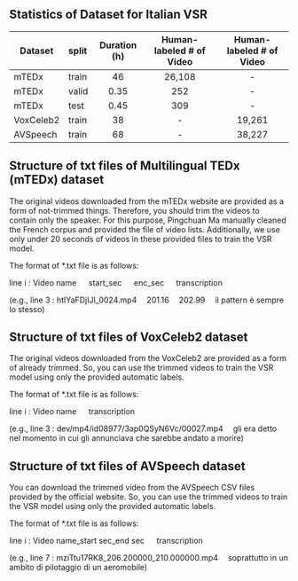 ## Statistics of Dataset for Italian VSR

| Dataset        | split  | Duration (h)  |  Human-labeled # of Video      |   Human-labeled # of Video      |
|--------------|:----------|:------------------:|:-----------------:|:-----------------:|
| mTEDx |       train        |        46           |    26,108    | -    |
| mTEDx |       valid        |         0.35         |    252    |   -    | 
| mTEDx |       test        |          0.45       |    309    |  -    | 
| VoxCeleb2 |       train        |        38           |    -    |   19,261    | 
| AVSpeech |       train        |        68           |    -    |  38,227    | 


## Structure of txt files of Multilingual TEDx (mTEDx) dataset
The original videos downloaded from the mTEDx website are provided as a form of not-trimmed things. Therefore, you should trim the videos to contain only the speaker. For this purpose, Pingchuan Ma manually cleaned the French corpus and provided the file of video lists. Additionally, we use only under 20 seconds of videos in these provided files to train the VSR model.

The format of *.txt file is as follows:

line i : Video name &emsp; start_sec &emsp;  enc_sec &emsp;  transcription

(e.g., line 3 : htIYaFDjIJI_0024.mp4&emsp;	201.16&emsp;	202.99&emsp;	il pattern è sempre lo stesso)


## Structure of txt files of VoxCeleb2 dataset
The original videos downloaded from the VoxCeleb2 are provided as a form of already trimmed. So, you can use the trimmed videos to train the VSR model using only the provided automatic labels. 

The format of *.txt file is as follows:

line i : Video name &emsp; transcription

(e.g., line 3 : dev/mp4/id08977/3ap0QSyN6Vc/00027.mp4&emsp;	gli era detto nel momento in cui gli annunciava che sarebbe andato a morire)


## Structure of txt files of AVSpeech dataset
You can download the trimmed video from the AVSpeech CSV files provided by the official website. So, you can use the trimmed videos to train the VSR model using only the provided automatic labels. 

The format of *.txt file is as follows:

line i : Video name_start sec_end sec &emsp;  transcription

(e.g., line 7 : mziTtu17RK8_206.200000_210.000000.mp4&emsp;	soprattutto in un ambito di pilotaggio di un aeromobile)
